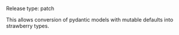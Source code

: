 Release type: patch

This allows conversion of pydantic models with mutable defaults into strawberry types.
